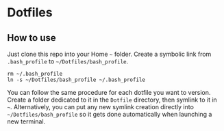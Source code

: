# Dotfiles

## How to use
Just clone this repo into your Home `~` folder. 
Create a symbolic link from `.bash_profile` to `~/Dotfiles/bash_profile`.

```
rm ~/.bash_profile
ln -s ~/Dotfiles/bash_profile ~/.bash_profile
```

You can follow the same procedure for each dotfile you want to version. Create a folder dedicated to it in the `Dotfile` directory, then symlink to it in `~`.
Alternatively, you can put any new symlink creation directly into `~/Dotfiles/bash_profile` so it gets done automatically when launching a new terminal.
